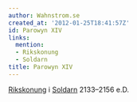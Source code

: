 ```yaml
---
author: Wahnstrom.se
created_at: '2012-01-25T18:41:57Z'
id: Parowyn XIV
links:
  mention:
  - Rikskonung
  - Soldarn
title: Parowyn XIV
---
```


[Rikskonung] i [Soldarn] 2133–2156 e.D.

  [Rikskonung]: Rikskonung
  [Soldarn]: Soldarn